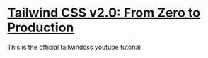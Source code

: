 # [Tailwind CSS v2.0: From Zero to Production](https://www.youtube.com/watch?v=qYgogv4R8zg&list=PL5f_mz_zU5eXWYDXHUDOLBE0scnuJofO0&index=2)

This is the official tailwindcss youtube tutorial
